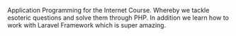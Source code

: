 Application Programming for the Internet Course. Whereby we tackle esoteric questions and solve them through PHP. In addition we learn how to work with Laravel Framework which is super amazing. 
